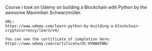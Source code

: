 Course i took on Udemy on building a Blockchain with Python by the awesome Maximilian Schwarzmüller.
```
URL: 
https://www.udemy.com/learn-python-by-building-a-blockchain-cryptocurrency/learn/v4/
```
```
You can see the certificate of completion here: 
https://www.udemy.com/certificate/UC-HYW86FNN/
```